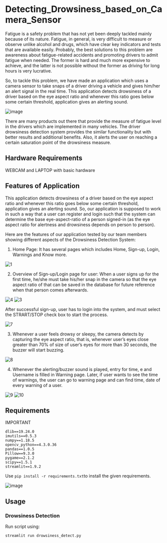 # Detecting_Drowsiness_based_on_Camera_Sensor

Fatigue is a safety problem that has not yet been deeply tackled mainly because of its nature. Fatigue, in general, is very difficult to measure or observe unlike alcohol and drugs, which have clear key indicators and tests that are available easily. Probably, the best solutions to this problem are awareness about fatigue-related accidents and promoting drivers to admit fatigue when needed. The former is hard and much more expensive to achieve, and the latter is not possible without the former as driving for long hours is very lucrative.

So, to tackle this problem, we have made an application which uses a camera sensor to take snaps of a driver driving a vehicle and gives him/her an alert signal in the real time. This application detects drowsiness of a driver based on the eye aspect ratio and whenever this ratio goes below some certain threshold, application gives an alerting sound.

![image](https://user-images.githubusercontent.com/79044490/202811431-77a6fa76-693d-4a55-aa3c-16ededd10d11.png)

There are many products out there that provide the measure of fatigue level in the drivers which are implemented in many vehicles. The driver drowsiness detection system provides the similar functionality but with better results and additional benefits. Also, it alerts the user on reaching a certain saturation point of the drowsiness measure.

## Hardware Requirements
WEBCAM and LAPTOP with basic hardware


## Features of Application

This application detects drowsiness of a driver based on the eye aspect ratio and whenever this ratio goes below some certain threshold, application gives an alerting sound. So, our application is supposed to work in such a way that a user can register and login such that the system can determine the base eye-aspect-ratio of a person signed-in (as the eye aspect ratio for alertness and drowsiness depends on person to person).

Here are the features of our application tested by our team members showing different aspects of the Drowsiness Detection System:

1.	Home Page: It has several pages which includes Home, Sign-up, Login, Warnings and Know more.

![1](https://user-images.githubusercontent.com/79044490/202721074-288ebc3c-f494-4fcf-96f9-4e794bd5183c.png)

2.	Overview of Sign-up/Login page for user: When a user signs up for the first time, he/she must take his/her snap in the camera so that the eye aspect ratio of that can be saved in the database for future reference when that person comes afterwards.

![4](https://user-images.githubusercontent.com/79044490/202721207-f6be1737-4ed7-4c77-957f-5adbaed6f601.png)
![3](https://user-images.githubusercontent.com/79044490/202721166-f35ad40f-dc3e-4b89-82b0-f82b1b54a4be.png)

After successful sign-up, user has to login into the system, and must select the STRART/STOP check box to start the process.

![7](https://user-images.githubusercontent.com/79044490/202721298-b68df2be-a20c-43b9-a004-813bb97aedb3.png)

3.	Whenever a user feels drowsy or sleepy, the camera detects by capturing the eye aspect ratio, that is, whenever user’s eyes close greater than 70% of size of user’s eyes for more than 30 seconds, the buzzer will start buzzing.

![8](https://user-images.githubusercontent.com/79044490/202721321-93087610-f67b-47a7-a955-974742619132.png)

4.	Whenever the alerting/buzzer sound is played, entry for time, e and Username is filled in Warning page. Later, if user wants to see the time of warnings, the user can go to warning page and can find time, date of every warning of a user.

![9](https://user-images.githubusercontent.com/79044490/202721343-3d4971ea-d7c3-468c-bc72-005fbf9e0bff.png)
![10](https://user-images.githubusercontent.com/79044490/202721371-8e731d9f-3e41-42e5-961d-9ee3534e3605.png)

 
 ## Requirements
 
IMPORTANT

    dlib==19.24.0
    imutils==0.5.3
    numpy==1.18.5
    opencv_python==4.3.0.36
    pandas==1.0.5
    Pillow==9.3.0
    pygame==2.1.2
    scipy==1.5.1
    streamlit==1.9.2

Use `pip install -r requirements.txt`to install the given requirements.

![image](https://user-images.githubusercontent.com/79044490/202812172-41c62f89-ed68-42da-9300-1f1fdc609a23.png)


## Usage

### Drowsiness Detection
Run script using:

    streamlit run drowsiness_detect.py
